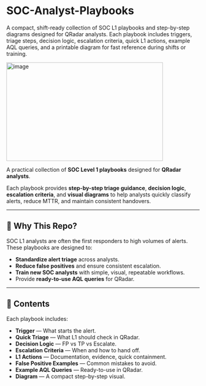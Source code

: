# SOC-Analyst-Playbooks

A compact, shift-ready collection of SOC L1 playbooks and step-by-step diagrams designed for QRadar analysts. Each playbook includes triggers, triage steps, decision logic, escalation criteria, quick L1 actions, example AQL queries, and a printable diagram for fast reference during shifts or training.

<img width="408" height="257" alt="image" src="https://github.com/user-attachments/assets/f7da4695-c685-43a9-8ee2-49d6a891ace5" />

A practical collection of **SOC Level 1 playbooks** designed for **QRadar analysts**.

Each playbook provides **step-by-step triage guidance**, **decision logic**, **escalation criteria**, and **visual diagrams** to help analysts quickly classify alerts, reduce MTTR, and maintain consistent handovers.

---

## 📖 Why This Repo?

SOC L1 analysts are often the first responders to high volumes of alerts. These playbooks are designed to:

- **Standardize alert triage** across analysts.
- **Reduce false positives** and ensure consistent escalation.
- **Train new SOC analysts** with simple, visual, repeatable workflows.
- Provide **ready-to-use AQL queries** for QRadar.

---

## 📂 Contents

Each playbook includes:

- **Trigger** — What starts the alert.
- **Quick Triage** — What L1 should check in QRadar.
- **Decision Logic** — FP vs TP vs Escalate.
- **Escalation Criteria** — When and how to hand off.
- **L1 Actions** — Documentation, evidence, quick containment.
- **False Positive Examples** — Common mistakes to avoid.
- **Example AQL Queries** — Ready-to-use in QRadar.
- **Diagram** — A compact step-by-step visual.
